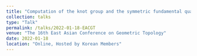 ```yaml
---
title: "Computation of the knot group and the symmetric fundamental quandle using a plat form"
collection: talks
type: "Talk"
permalink: /talks/2022-01-18-EACGT
venue: "The 16th East Asian Conference on Geometric Topology"
date: 2022-01-18
location: "Online, Hosted by Korean Members"
---
```


<!-- A plat form for links is a presentation of a classical link using a braid. We can apply this presentation to surface-links, using a braided surface instead of a braid, and prove that every surface-link has a plat form presentation. In this talk, we show how to compute the knot group and the symmetric fundamental quandle of a surface-link using a plat form. -->